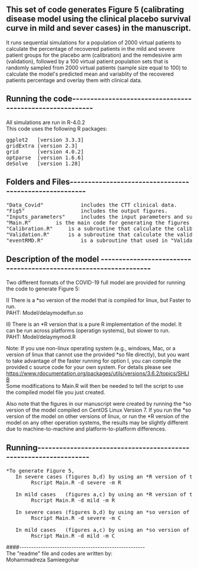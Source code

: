 ## This set of code generates Figure 5 (calibrating disease model using the clinical placebo survival curve in mild and sever cases) in the manuscript.
It runs sequential simulations for a population of 2000 virtual patients to calculate the percentage of recovered patients in the mild and severe patient groups for the placebo arm (calibration) and the remdesivire arm (validation), followed by a 100 virtual patient population sets that is randomly sampled from 2000 virtual patients (sample size equal to 100) to calculate the model's predicted mean and variablity of the recovered patients percentage and overlay them with clinical data.

## Running the code---------------------------------------------------------
All simulations are run in R-4.0.2   
This code uses the following R packages:
<pre>
ggplot2   [version 3.3.3]  
gridExtra [version 2.3]    
grid      [version 4.0.2]  
optparse  [version 1.6.6]  
deSolve   [version 1.28]  
</pre>
## Folders and Files-------------------------------------------------------
<pre>
"Data_Covid"            includes the CTT clinical data.  
"Fig5"                  includes the output figures.  
"Inputs_parameters"     includes the input parameters and sub-population IDs.  
"Main.R" 		is the main code for generating the figures 5 a,b,c,d.  
"Calibration.R" 	is a subroutine that calculate the calibration (placebo)    data.  
"Validation.R" 		is a subroutine that calculate the validation  (remdesivir) data.  
"eventRMD.R"            is a subroutine that used in "Validation.R" for remdesivir injection scheme.  
</pre>

## Description of the model -----------------------------------------------------------------

Two different formats of the COVID-19 full model are provided for running the code to generate Figure 5:  

I)  There is a  *so  version of the model that is 		      compiled for linux, but Faster to run.   
PAHT: Model/delaymodelfun.so  

II) There is an *R   version that is a pure R implementation of the model. It can be run across platforms (operatign systems), but slower to run.  
PAHT: Model/delaymymod.R  

Note: If you use non-linux operating system (e.g., windows, Mac, or a version of linux that cannot use the provided *so file directly), but you want to take advantage of the faster running for option I, you can compile the provided c source code for your own system. For details please see https://www.rdocumentation.org/packages/utils/versions/3.6.2/topics/SHLIB  
Some modifications to Main.R will then be needed to tell the script to use the compiled model file you just created.  

Also note that the figures in our manuscript were created by running the *so version of the model compiled on CentOS Linux Version 7. If you run the *so version of the model on other versions of linux, or run the *R version of the model on any other operation systems, the results may be slightly different due to machine-to-machine and platform-to-platform differences.

## Running-----------------------------------------------------------------
<pre>
*To generate Figure 5,  
   In severe cases (figures b,d) by using an *R version of the model:  
		Rscript Main.R -d severe -m R  

   In mild cases   (figures a,c) by using an *R version of the model:  
		Rscript Main.R -d mild -m R  

   In severe cases (figures b,d) by using an *so version of the model:  
		Rscript Main.R -d severe -m C  

   In mild cases   (figures a,c) by using an *so version of the model:  
		Rscript Main.R -d mild -m C  
</pre>
####-----------------------------------------------------   
The "readme" file and codes are written by:  
Mohammadreza Samieegohar

